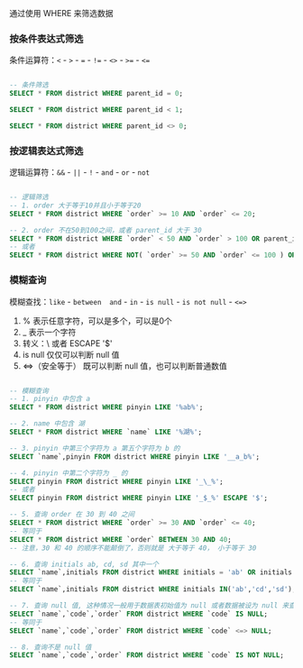 通过使用 WHERE 来筛选数据

### 按条件表达式筛选

条件运算符：`<` - `>` - `=` - `!=` - `<>` - `>=` - `<=`

```sql

-- 条件筛选
SELECT * FROM district WHERE parent_id = 0;

SELECT * FROM district WHERE parent_id < 1;

SELECT * FROM district WHERE parent_id <> 0;

```

### 按逻辑表达式筛选

逻辑运算符：`&&` - `||` - `!` - `and` - `or` - `not`

```sql

-- 逻辑筛选
-- 1. order 大于等于10并且小于等于20
SELECT * FROM district WHERE `order` >= 10 AND `order` <= 20;

-- 2. order 不在50到100之间，或者 parent_id 大于 30
SELECT * FROM district WHERE `order` < 50 AND `order` > 100 OR parent_id > 30;
-- 或者
SELECT * FROM district WHERE NOT( `order` >= 50 AND `order` <= 100 ) OR parent_id > 30;

```

### 模糊查询

模糊查找：`like` - `between  and` - `in` - `is null` - `is not null` - `<=>`
1. % 表示任意字符，可以是多个，可以是0个
2. _ 表示一个字符
3. 转义：\ 或者 ESCAPE '$'
4. is null 仅仅可以判断 null 值
5. <=>（安全等于） 既可以判断 null 值，也可以判断普通数值

```sql

-- 模糊查询
-- 1. pinyin 中包含 a 
SELECT * FROM district WHERE pinyin LIKE '%ab%';

-- 2. name 中包含 湖
SELECT * FROM district WHERE `name` LIKE '%湖%';

-- 3. pinyin 中第三个字符为 a 第五个字符为 b 的
SELECT `name`,pinyin FROM district WHERE pinyin LIKE '__a_b%';

-- 4. pinyin 中第二个字符为 _ 的
SELECT pinyin FROM district WHERE pinyin LIKE '_\_%';
-- 或者
SELECT pinyin FROM district WHERE pinyin LIKE '_$_%' ESCAPE '$';

-- 5. 查询 order 在 30 到 40 之间
SELECT * FROM district WHERE `order` >= 30 AND `order` <= 40;
-- 等同于
SELECT * FROM district WHERE `order` BETWEEN 30 AND 40;
-- 注意，30 和 40 的顺序不能颠倒了，否则就是 大于等于 40， 小于等于 30

-- 6. 查询 initials ab, cd, sd 其中一个
SELECT `name`,initials FROM district WHERE initials = 'ab' OR initials = 'cd' OR initials = 'sd';
-- 等同于
SELECT `name`,initials FROM district WHERE initials IN('ab','cd','sd');

-- 7. 查询 null 值, 这种情况一般用于数据表初始值为 null 或者数据被设为 null 来查询 null 值
SELECT `name`,`code`,`order` FROM district WHERE `code` IS NULL;
-- 等同于
SELECT `name`,`code`,`order` FROM district WHERE `code` <=> NULL;

-- 8. 查询不是 null 值
SELECT `name`,`code`,`order` FROM district WHERE `code` IS NOT NULL;

```